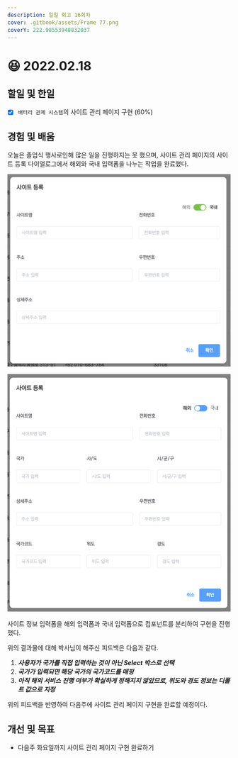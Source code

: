```yaml
---
description: 일일 회고 16회차
cover: .gitbook/assets/Frame 77.png
coverY: 222.98553948832037
---
```


# 😆 2022.02.18

## 할일 및 한일

* [x] `배터리 관제 시스템`의 사이트 관리 페이지 구현 (60%)

## 경험 및 배움

오늘은 졸업식 행사로인해 많은 일을 진행하지는 못 했으며, 사이트 관리 페이지의 사이트 등록 다이얼로그에서 해외와 국내 입력폼을 나누는 작업을 완료했다.

![국내 사이트 등록 입력폼](<.gitbook/assets/image (2) (1) (1) (1).png>)

![해외 사이트 등록 입력](.gitbook/assets/image.png)

사이트 정보 입력폼을 해외 입력폼과 국내 입력폼으로 컴포넌트를 분리하여 구현을 진행했다.&#x20;

위의 결과물에 대해 박사님이 해주신 피드백은 다음과 같다.

1. _**사용자가 국가를 직접 입력하는 것이 아닌 Select 박스로 선택**_
2. _**국가가 입력되면 해당 국가의 국가코드를 매핑**_
3. _**아직 해외 서비스 진행 여부가 확실하게 정해지지 않았므로, 위도와 경도 정보는 디폴트 값으로 지정**_



위의 피드백을 반영하여 다음주에 사이트 관리 페이지 구현을 완료할 예정이다.

## 개선 및 목표

* 다음주 화요일까지 사이트 관리 페이지 구현 완료하기
